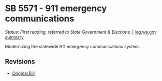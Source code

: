 # SB 5571 - 911 emergency communications
*Status: First reading, referred to State Government & Elections.* | [leg.wa.gov summary](https://app.leg.wa.gov/billsummary?BillNumber=5571&Year=2021)

Modernizing the statewide 911 emergency communications system.

## Revisions
* [Original Bill](1/)